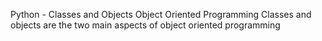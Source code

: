 Python - Classes and Objects
Object Oriented Programming
Classes and objects are the two main aspects of object oriented programming
